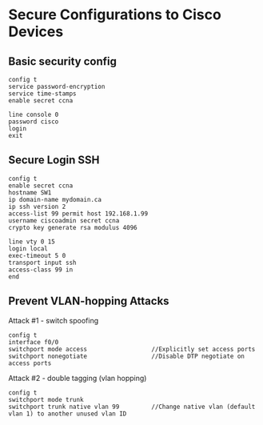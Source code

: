 # Secure Configurations to Cisco Devices

## Basic security config
  ```
  config t
  service password-encryption
  service time-stamps
  enable secret ccna
  
  line console 0
  password cisco
  login
  exit
  ```
## Secure Login SSH
  ```
  config t
  enable secret ccna
  hostname SW1
  ip domain-name mydomain.ca
  ip ssh version 2
  access-list 99 permit host 192.168.1.99
  username ciscoadmin secret ccna
  crypto key generate rsa modulus 4096
  
  line vty 0 15
  login local
  exec-timeout 5 0
  transport input ssh
  access-class 99 in
  end
  ```
## Prevent VLAN-hopping Attacks
Attack #1 - switch spoofing
  ```
  config t
  interface f0/0
  switchport mode access                  //Explicitly set access ports
  switchport nonegotiate                  //Disable DTP negotiate on access ports
  ```
Attack #2 - double tagging (vlan hopping) 
  ```
  config t
  switchport mode trunk
  switchport trunk native vlan 99         //Change native vlan (default vlan 1) to another unused vlan ID
  ```
  
